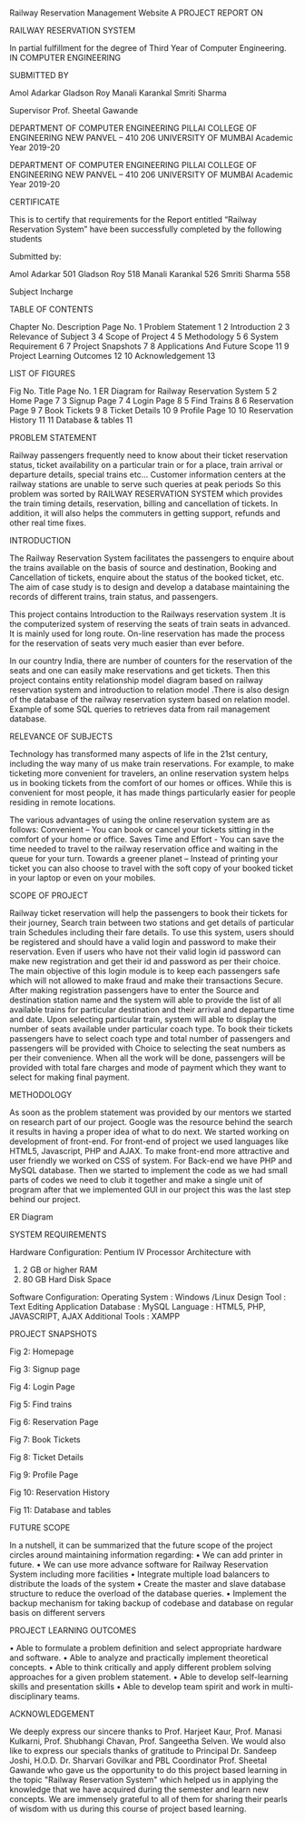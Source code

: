 # 

Railway Reservation Management Website
A PROJECT REPORT ON

RAILWAY RESERVATION SYSTEM

In partial fulfillment for the degree of Third Year of Computer Engineering.
IN
COMPUTER ENGINEERING


SUBMITTED BY

Amol Adarkar Gladson Roy Manali Karankal Smriti Sharma


Supervisor
Prof. Sheetal Gawande



DEPARTMENT OF COMPUTER ENGINEERING PILLAI COLLEGE OF ENGINEERING
NEW PANVEL – 410 206 UNIVERSITY OF MUMBAI
Academic Year 2019-20
 
 


DEPARTMENT OF COMPUTER ENGINEERING PILLAI COLLEGE OF ENGINEERING
NEW PANVEL – 410 206 UNIVERSITY OF MUMBAI
Academic Year 2019-20



CERTIFICATE


This is to certify that requirements for the Report entitled “Railway Reservation System” have been successfully completed by the following students

Submitted by:


Amol Adarkar	501
Gladson Roy	518
Manali Karankal	526
Smriti Sharma	558
















Subject Incharge
 
TABLE OF CONTENTS



Chapter No.	Description	Page No.
1	Problem Statement	1
2	Introduction	2
3	Relevance of Subject	3
4	Scope of Project	4
5	Methodology	5
6	System Requirement	6
7	Project Snapshots	7
8	Applications And Future Scope	11
9	Project Learning Outcomes	12
10	Acknowledgement	13
 
LIST OF FIGURES




Fig No.	Title	Page No.
1	ER Diagram for Railway Reservation System	5
2	Home Page	7
3	Signup Page	7
4	Login Page	8
5	Find Trains	8
6	Reservation Page	9
7	Book Tickets	9
8	Ticket Details	10
9	Profile Page	10
10	Reservation History	11
11	Database & tables	11
 
PROBLEM	STATEMENT


Railway passengers frequently need to know about their ticket reservation status, ticket availability  on a particular train or for a place, train arrival or departure details, special trains etc... Customer information centers at the railway stations are unable to serve such queries at peak periods So this problem  was  sorted  by  RAILWAY  RESERVATION  SYSTEM  which provides  the  train   timing details, reservation, billing and cancellation of tickets. In addition, it will also helps the commuters in getting support, refunds and other real time fixes.
 
INTRODUCTION

The Railway Reservation System facilitates the passengers to enquire about the trains available on  the basis of source and destination, Booking and Cancellation of tickets, enquire about the status of the booked ticket, etc. The aim of case study is to design and develop a database maintaining the records of different trains, train status, and passengers.

This project contains Introduction to the Railways reservation system .It is the computerized system of reserving the seats of train seats in advanced. It is mainly used for long route. On-line reservation has made the process for the reservation of seats very much easier than ever before.

In our country India, there are number of counters for the reservation of the seats and one can easily make reservations and get tickets. Then this project contains entity relationship model diagram based on railway reservation system and introduction to relation model .There is also design of the database of the railway reservation system based on relation model. Example of some SQL queries to retrieves data from rail management database.
 
RELEVANCE OF SUBJECTS


Technology has transformed many aspects of life in the 21st century, including the way many of      us make train reservations. For example, to make ticketing more  convenient  for  travelers,  an  online reservation system helps us in booking tickets from the comfort of our homes or offices. While this is convenient for most people, it has made things particularly easier for people residing in remote locations.


The various advantages of using the online reservation system are as follows:
Convenient – You can book or cancel your tickets sitting in the comfort of your home or office.
Saves Time and Effort - You can save the time needed to travel to the railway reservation office and waiting in the queue for your turn.
Towards a greener planet – Instead of printing your ticket you can also choose to travel with the soft copy of your booked ticket in your laptop or even on your mobiles.
 
SCOPE OF PROJECT


Railway ticket reservation will help the passengers to book their tickets for their journey, Search train between two stations and get details of particular train Schedules including their fare details. To use this system, users should be registered and should have a valid login and password to make their reservation. Even if users who have not their valid login id password can make new registration and get their id and password as per their choice. The main objective of this login module is to keep each passengers safe which will not allowed to make fraud and make their transactions Secure. After making registration passengers have to enter the Source and destination station name and the system will able to provide the list of all available trains for particular destination and their arrival and departure time and date. Upon selecting particular train, system will able to display the number of seats available under particular coach type. To book their tickets passengers have to select coach type and total number of passengers and passengers will be provided with Choice to selecting the seat numbers as per their convenience. When all the work will be done, passengers will be provided with total fare charges and mode of payment which they want to select for making final payment.
 
METHODOLOGY

As soon as the problem statement was provided by our mentors we started on research part of our project. Google was the resource behind the search it results in having a proper idea of what to do next.
We started working on development of front-end. For front-end of project we used languages like HTML5, Javascript, PHP and AJAX. To make front-end more attractive and user friendly we worked on CSS of system. For Back-end we have PHP and MySQL database.
Then we started to implement the code as we had small parts of codes we need to club it together and make a single unit of program after that we implemented GUI in our project this was the last step behind our project.

ER Diagram


 
SYSTEM REQUIREMENTS


Hardware Configuration:
Pentium IV Processor Architecture with
1.	2 GB or higher RAM
2.	80 GB Hard Disk Space




Software Configuration:
Operating System	: Windows /Linux
Design Tool	: Text Editing Application
Database	: MySQL
Language	: HTML5, PHP, JAVASCRIPT, AJAX
Additional Tools	: XAMPP
 
PROJECT SNAPSHOTS














Fig 2: Homepage





















Fig 3: Signup page
 


























Fig 4: Login Page





















Fig 5: Find trains
 


























Fig 6: Reservation Page





















Fig 7: Book Tickets
 


























Fig 8: Ticket Details






















Fig 9: Profile Page
 



























Fig 10: Reservation History





















Fig 11: Database and tables
 
FUTURE SCOPE

In a nutshell, it can be summarized that the future scope of the project circles around maintaining information regarding:
•	We can add printer in future.
•	We can use more advance software for Railway Reservation System including more facilities
•	Integrate multiple load balancers to distribute the loads of the system
•	Create the master and slave database structure to reduce the overload of the database queries.
•	Implement the backup mechanism for taking backup of codebase and database on regular basis on different servers
 
PROJECT LEARNING OUTCOMES

•	Able to formulate a problem definition and select appropriate hardware and software.
•	Able to analyze and practically implement theoretical concepts.
•	Able to think critically and apply different problem solving approaches for a given problem statement.
•	Able to develop self-learning skills and presentation skills
•	Able to develop team spirit and work in multi-disciplinary teams.
 
ACKNOWLEDGEMENT

We deeply express our sincere thanks to Prof. Harjeet Kaur, Prof. Manasi Kulkarni, Prof. Shubhangi Chavan, Prof. Sangeetha Selven. We would also like to express our specials thanks of gratitude to Principal Dr. Sandeep Joshi, H.O.D. Dr. Sharvari Govilkar and PBL Coordinator Prof. Sheetal Gawande who gave us the opportunity to do this project based learning in the topic
"Railway Reservation System" which helped us in applying the knowledge that we have acquired during the semester and learn new concepts.
We are immensely grateful to all of them for sharing their pearls of wisdom with us during this  course of project based learning.
